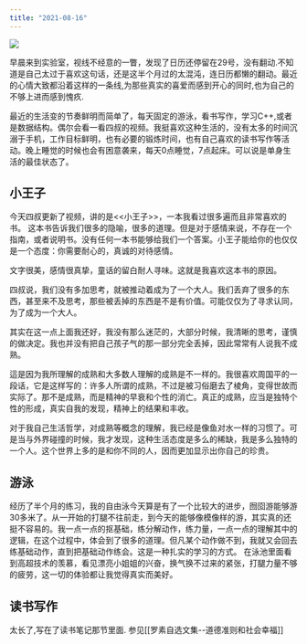 ```yaml
---
title: "2021-08-16"
---
```


![](https://raw.githubusercontent.com/LostBirdx/imgae/main/img/IMG_20210816_083650.jpg)


早晨来到实验室，视线不经意的一瞥，发现了日历还停留在29号，没有翻动.不知道是自己太过于喜欢这句话，还是这半个月过的太混沌，连日历都懒的翻动。最近的心情大致都沿着这样的一条线,为那些真实的喜爱而感到开心的同时,也为自己的不够上进而感到愧疚.


最近的生活变的节奏鲜明而简单了，每天固定的游泳，看书写作，学习C++,或者是数据结构。偶尔会看一看四叔的视频。我挺喜欢这种生活的，没有太多的时间沉溺于手机，工作目标鲜明，也有必要的锻炼时间，也有自己喜欢的读书写作等活动。晚上睡觉的时候也会有困意袭来，每天0点睡觉，7点起床。可以说是单身生活的最佳状态了。


## 小王子
今天四叔更新了视频，讲的是<<小王子>>，一本我看过很多遍而且非常喜欢的书。
这本书告诉我们很多的隐喻，很多的道理。但是对于感情来说，不存在一个指南，或者说明书。没有任何一本书能够给我们一个答案。小王子能给你的也仅仅是一个态度：你需要耐心的，真诚的对待感情。

文字很美，感情很真挚，童话的留白耐人寻味。这就是我喜欢这本书的原因。

四叔说，我们没有多加思考，就被推动着成为了一个大人。我们丢弃了很多的东西，甚至来不及思考，那些被丢掉的东西是不是有价值。可能仅仅为了寻求认同，为了成为一个大人。

其实在这一点上面我还好，我没有那么迷茫的，大部分时候，我清晰的思考，谨慎的做决定。我也并没有把自己孩子气的那一部分完全丢掉，因此常常有人说我不成熟。

這是因为我所理解的成熟和大多数人理解的成熟是不一样的。我很喜欢周国平的一段话，它是这样写的：许多人所谓的成熟，不过是被习俗磨去了棱角，变得世故而实际了。那不是成熟，而是精神的早衰和个性的消亡。真正的成熟，应当是独特个性的形成，真实自我的发现，精神上的结果和丰收。

对于我自己生活哲学，对成熟等概念的理解，我已经是像鱼对水一样的习惯了。可是当与外界碰撞的时候，我才发现，这种生活态度是多么的稀缺，我是多么独特的一个人。这个世界上多的是和你不同的人，因而更加显示出你自己的珍贵。

## 游泳
经历了半个月的练习，我的自由泳今天算是有了一个比较大的进步，囫囵游能够游30多米了。从一开始的打腿不往前走，到今天的能够像模像样的游，其实真的还挺不容易的。我一点一点的抠基础，练分解动作，练力量，一点一点的理解其中的逻辑，在这个过程中，体会到了很多的道理。但凡某个动作做不到，我就又会回去练基础动作，直到把基础动作练会。这是一种扎实的学习的方式。
在泳池里面看到高超技术的羡慕，看见漂亮小姐姐的兴奋，换气换不过来的紧张，打腿力量不够的疲劳，这一切的体验都让我觉得真实而美好。



## 读书写作

太长了,写在了读书笔记那节里面.
参见[[罗素自选文集--道德准则和社会幸福]]


